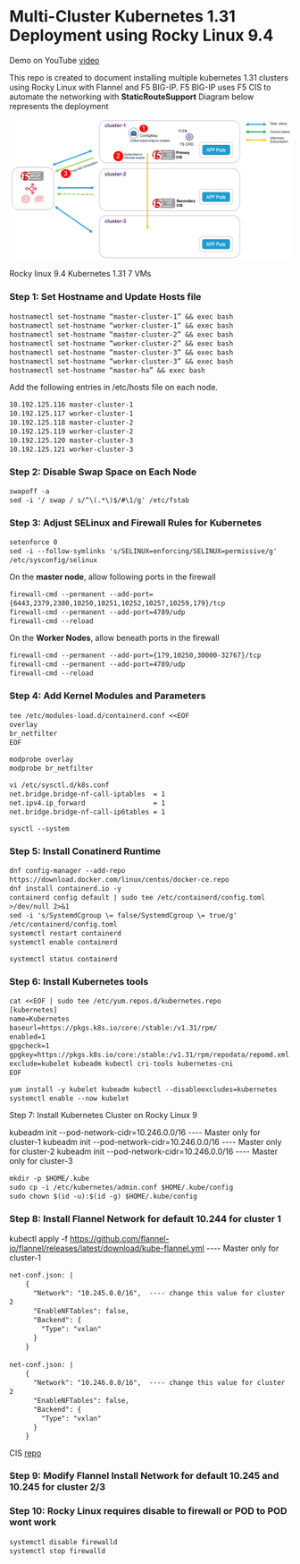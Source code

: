 # Multi-Cluster Kubernetes 1.31 Deployment using Rocky Linux 9.4

Demo on YouTube [video]()

This repo is created to document installing multiple kubernetes 1.31 clusters using Rocky Linux with Flannel and F5 BIG-IP. F5 BIG-IP uses F5 CIS to automate the networking with **StaticRouteSupport** Diagram below represents the deployment

![diagram](https://github.com/mdditt2000/kubernetes-1-31/blob/main/rockylinux/diagram/2024-11-19_10-47-59.png)

Rocky linux 9.4
Kubernetes 1.31
7 VMs

### Step 1: Set Hostname and Update Hosts file

```
hostnamectl set-hostname “master-cluster-1” && exec bash
hostnamectl set-hostname “worker-cluster-1” && exec bash
hostnamectl set-hostname “master-cluster-2” && exec bash
hostnamectl set-hostname “worker-cluster-2” && exec bash
hostnamectl set-hostname “master-cluster-3” && exec bash
hostnamectl set-hostname “worker-cluster-3” && exec bash
hostnamectl set-hostname “master-ha” && exec bash
```

Add the following entries in /etc/hosts file on each node.

```
10.192.125.116 master-cluster-1
10.192.125.117 worker-cluster-1
10.192.125.118 master-cluster-2
10.192.125.119 worker-cluster-2
10.192.125.120 master-cluster-3
10.192.125.121 worker-cluster-3
```

### Step 2: Disable Swap Space on Each Node

```
swapoff -a
sed -i '/ swap / s/^\(.*\)$/#\1/g' /etc/fstab
```

### Step 3: Adjust SELinux and Firewall Rules for Kubernetes

```
setenforce 0
sed -i --follow-symlinks 's/SELINUX=enforcing/SELINUX=permissive/g' /etc/sysconfig/selinux
```

On the **master node**, allow following ports in the firewall

```
firewall-cmd --permanent --add-port={6443,2379,2380,10250,10251,10252,10257,10259,179}/tcp
firewall-cmd --permanent --add-port=4789/udp
firewall-cmd --reload
```

On the **Worker Nodes**, allow beneath ports in the firewall

```
firewall-cmd --permanent --add-port={179,10250,30000-32767}/tcp
firewall-cmd --permanent --add-port=4789/udp
firewall-cmd --reload
```

### Step 4: Add Kernel Modules and Parameters

```
tee /etc/modules-load.d/containerd.conf <<EOF
overlay
br_netfilter
EOF
```
```
modprobe overlay
modprobe br_netfilter
```

```
vi /etc/sysctl.d/k8s.conf
net.bridge.bridge-nf-call-iptables  = 1
net.ipv4.ip_forward                 = 1
net.bridge.bridge-nf-call-ip6tables = 1
```
```
sysctl --system
```

### Step 5: Install Conatinerd Runtime

```
dnf config-manager --add-repo https://download.docker.com/linux/centos/docker-ce.repo
dnf install containerd.io -y
containerd config default | sudo tee /etc/containerd/config.toml >/dev/null 2>&1
sed -i 's/SystemdCgroup \= false/SystemdCgroup \= true/g' /etc/containerd/config.toml
systemctl restart containerd
systemctl enable containerd
```
```
systemctl status containerd
```

### Step 6: Install Kubernetes tools

```
cat <<EOF | sudo tee /etc/yum.repos.d/kubernetes.repo
[kubernetes]
name=Kubernetes
baseurl=https://pkgs.k8s.io/core:/stable:/v1.31/rpm/
enabled=1
gpgcheck=1
gpgkey=https://pkgs.k8s.io/core:/stable:/v1.31/rpm/repodata/repomd.xml.key
exclude=kubelet kubeadm kubectl cri-tools kubernetes-cni
EOF
```

```
yum install -y kubelet kubeadm kubectl --disableexcludes=kubernetes
systemctl enable --now kubelet
```

Step 7: Install Kubernetes Cluster on Rocky Linux 9

kubeadm init --pod-network-cidr=10.246.0.0/16   ---- Master only for cluster-1
kubeadm init --pod-network-cidr=10.246.0.0/16   ---- Master only for cluster-2
kubeadm init --pod-network-cidr=10.246.0.0/16   ---- Master only for cluster-3

```
mkdir -p $HOME/.kube
sudo cp -i /etc/kubernetes/admin.conf $HOME/.kube/config
sudo chown $(id -u):$(id -g) $HOME/.kube/config
```

### Step 8: Install Flannel Network for default 10.244 for cluster 1

kubectl apply -f https://github.com/flannel-io/flannel/releases/latest/download/kube-flannel.yml ---- Master only for cluster-1

```
net-conf.json: |
    {
      "Network": "10.245.0.0/16",  ---- change this value for cluster 2
      "EnableNFTables": false,
      "Backend": {
        "Type": "vxlan"
      }
    }

net-conf.json: |
    {
      "Network": "10.246.0.0/16",  ---- change this value for cluster 2
      "EnableNFTables": false,
      "Backend": {
        "Type": "vxlan"
      }
    }
```
CIS [repo](https://github.com/mdditt2000/kubernetes-1-31/tree/main/multi-cluster-flannel/cluster-2/flannel)

### Step 9: Modify Flannel Install Network for default 10.245 and 10.245 for cluster 2/3

### Step 10: Rocky Linux requires disable to firewall or POD to POD wont work

```
systemctl disable firewalld
systemctl stop firewalld
```